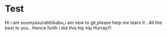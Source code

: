 # Test

Hi i am soumyasurabhibabu,i am new to git,please help me learn it .
All the best to you .
Hence forth i did this.hip hip Hurray!!!
